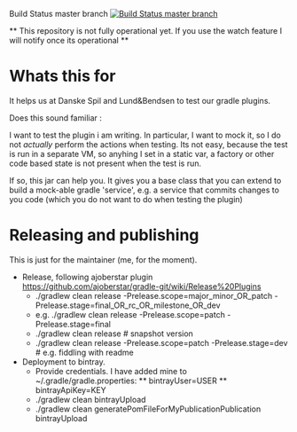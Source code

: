 Build Status master branch [![Build Status master branch](https://travis-ci.org/jwermuth/gradle-task-helpers.svg?branch=master)](https://travis-ci.org/jwermuth/gradle-task-helpers)

** This repository is not fully operational yet. If you use the watch feature I will notify once its operational **

# Whats this for
It helps us at Danske Spil and Lund&Bendsen to test our gradle plugins.

Does this sound familiar :

I want to test the plugin i am writing. In particular, I want to mock it, so I do not _actually_ perform the actions when 
 testing. Its not easy, because the test is run in a separate VM, so anyhing I set in a 
static var, a factory or other code based state is not present when the test is run.

If so, this jar can help you. It gives you a base class that you can extend to build a mock-able gradle 'service', 
e.g. a service that commits changes to you code (which you do not want to do when testing the plugin)

# Releasing and publishing
This is just for the maintainer (me, for the moment).

* Release, following ajoberstar plugin https://github.com/ajoberstar/gradle-git/wiki/Release%20Plugins
  * ./gradlew clean release -Prelease.scope=major_minor_OR_patch -Prelease.stage=final_OR_rc_OR_milestone_OR_dev
  * e.g. ./gradlew clean release -Prelease.scope=patch -Prelease.stage=final
  * ./gradlew clean release # snapshot version
  * ./gradlew clean release -Prelease.scope=patch -Prelease.stage=dev # e.g. fiddling with readme
* Deployment to bintray.
  * Provide credentials. I have added mine to ~/.gradle/gradle.properties:
  ** bintrayUser=USER
  ** bintrayApiKey=KEY
  * ./gradlew clean bintrayUpload
  * ./gradlew clean generatePomFileForMyPublicationPublication bintrayUpload
